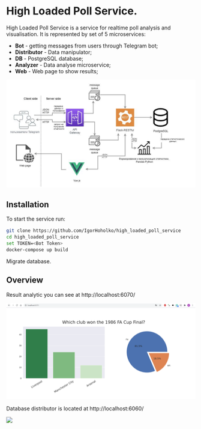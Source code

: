 # High Loaded Poll Service.
High Loaded Poll Service is a service for realtime poll analysis and visualisation.
It is represented by set of 5 microservices:
    
* **Bot** - getting messages from users through Telegram bot; 
* **Distributor** - Data manipulator;
* **DB** - PostgreSQL database;
* **Analyzer** - Data analyse microservice;
* **Web** - Web page to show results;

<img src="docs/arcitecture.PNG">

## Installation

To start the service run:

```bash
git clone https://github.com/IgorHoholko/high_loaded_poll_service
cd high_loaded_poll_service
set TOKEN=<Bot Token>
docker-compose up build
```

Migrate database.



## Overview 

Result analytic you can see at http://localhost:6070/

<img src="docs/web.PNG">

Database distributor is located at http://localhost:6060/

<img src="docs/distributor.PNG">



